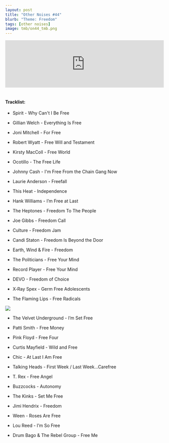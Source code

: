 ```yaml
---
layout: post
title: "Other Noises #44"
blurb: "Theme: Freedom"
tags: [other noises]
image: tmb/on44_tmb.png
---
```


<iframe scrolling="no" id="hearthis_at_track_3222822" width="100%" height="150" src="https://hearthis.at/embed/3222822/transparent_black/?hcolor=&color=&style=2&block_size=2&block_space=1&background=1&waveform=0&cover=0&autoplay=0&css=" frameborder="0" allowtransparency allow="autoplay"><p>Listen to <a href="https://hearthis.at/zerocc/2019-06-0620h59m42s/" target="_blank">Other Noises #44 (6/6/19) - FREEDOM</a> <span>by</span><a href="https://hearthis.at/zerocc/" target="_blank" >Zero</a> <span>on</span> <a href="https://hearthis.at/" target="_blank">hearthis.at</a></p></iframe>
&nbsp;

#### Tracklist:

- Spirit - Why Can't I Be Free

- Gillian Welch - Everything Is Free
- Joni Mitchell - For Free
- Robert Wyatt - Free Will and Testament

- Kirsty MacColl - Free World
- Ocotillo - The Free Life
- Johnny Cash - I'm Free From the Chain Gang Now

- Laurie Anderson - Freefall
- This Heat - Independence
- Hank Williams - I’m Free at Last

- The Heptones - Freedom To The People
- Joe Gibbs - Freedom Call
- Culture - Freedom Jam

- Candi Staton - Freedom Is Beyond the Door
- Earth, Wind & Fire - Freedom
- The Politicians - Free Your Mind
- Record Player - Free Your Mind

- DEVO - Freedom of Choice
- X‐Ray Spex - Germ Free Adolescents
- The Flaming Lips - Free Radicals

![](https://lh3.googleusercontent.com/RhUgtTDoxgUe-fGn1ydAZNQSfUNUDUrjh2iJq03h0fzCzF80OOX0hF-MwLPP0HuyAg8-IMhwIb5RFt1DwvRQqy1SQya0fsY5pTfVL_gSBlKiMgQ4AEHsPeHlC4HVmYx1TNyDHMeH-JDRNq5TkdXtscavxpo8zdotEgZcLev-vn4SqLPh-pSOqRa3-Os6CB6sX2ze0AcjRrEIc4JuR56m6qC_aSYruu0YBD0t4BPOAxSpVLQWmGYkoJj13mIb9ecR5I8K76vU3mL1DelIUDtKgmkJuEzuuws3faVEtZsqucv5_p-goL5uOE0ukdgSvZKPtlyiPjBf-NiGMt7TZWuCphb_7eAGqITo0yKRrzSBaycBiXYEYB4pFPYC42f3cOAsqqzGDa_BV9F3KPWNbwcJfbktBHhqTXhvU8MMphj9kOBnAwJdgzDBJS75WpFflpBAlKwnuHqDstuED79Ib1Or7MJtn-4zt8uk8PjMRvtjmIX5o6RZuR1tm07dAYiUPqhJXwNBzH9-Z0ydLfFkNxigK5MHORVvB8dwc8rwQ69wxPHGbL9vIvqSieXnKEhCZ0MBM_-mUw0h4ZiyRKlhyW39KJ5pKC1Kztwipdk-DysNf9I5KEbbW2c8idJJ661ZcJWyI6DHCv7qnR8r27Q2106hgsbC=w600-h607-no)

- The Velvet Underground - I’m Set Free
- Patti Smith - Free Money
- Pink Floyd - Free Four

- Curtis Mayfield - Wild and Free
- Chic - At Last I Am Free

- Talking Heads - First Week / Last Week…Carefree
- T. Rex - Free Angel
- Buzzcocks - Autonomy
- The Kinks - Set Me Free

- Jimi Hendrix - Freedom
- Ween - Roses Are Free
- Lou Reed - I’m So Free

- Drum Bago & The Rebel Group - Free Me
